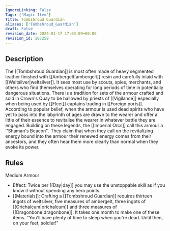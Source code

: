 ```yaml
---
IgnoreLinking: False
Tags: ['Magic-Item']
Title: Tombshroud Guardian
aliases: ['Tombshroud_Guardian']
draft: False
revision_date: 2024-01-17 17:03:09+00:00
revision_id: 107259
---
```


## Description
The [[Tombshroud Guardian]] is most often made of heavy segmented leather finished with [[Ambergelt|ambergelt]] resin and carefully inlaid with [[Weltsilver|weltsilver]]. It sees most use by scouts, spies, merchants, and others who find themselves operating for long periods of time in potentially dangerous situations. There is a tradition for sets of the armour crafted and sold in Crown's Quay to be hallowed by priests of [[Vigilance]] especially when being used by [[Fleet]] captains trading in [[Foreign ports]]. According to popular belief, when the armour is used dead spirits who have yet to pass into the labyrinth of ages are drawn to the wearer and offer a little of their essence to revitalise the wearer in whatever battle they are engaged.
Building on these legends, the [[Imperial Orcs]] call this armour a ''Shaman's Beacon''. They claim that when they call on the revitalizing energy bound into the armour their renewed energy comes from their ancestors, and they often hear them more clearly than normal when they evoke its power. 
## Rules
Medium Armour
* Effect: Twice per [[Day|day]] you may use the unstoppable skill as if you know it without spending any hero points.
* [[Materials]]: Crafting a [[Tombshroud Guardian]] requires thirteen ingots of weltsilver, five measures of ambergelt, three ingots of [[Orichalcum|orichalcum]] and three measures of [[Dragonbone|dragonbone]]. It takes one month to make one of these items.
"You'll have plenty of time to sleep when you're dead.  Until then, on your feet, soldier!"